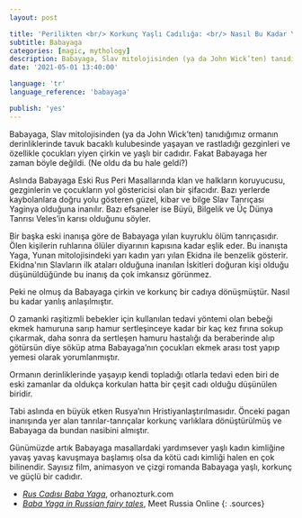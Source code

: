 ```yaml
---
layout: post

title: 'Perilikten <br/> Korkunç Yaşlı Cadılığa: <br/> Nasıl Bu Kadar Yanlış Anlaşıldı?'
subtitle: Babayaga
categories: [magic, mythology]
description: Babayaga, Slav mitolojisinden (ya da John Wick’ten) tanıdığımız ormanın derinliklerinde tavuk bacaklı kulubesinde yaşayan ve rastladığı gezginleri ve özellikle çocukları yiyen çirkin ve yaşlı bir cadıdır. Fakat Babayaga her zaman böyle değildi.
date: '2021-05-01 13:40:00'

language: 'tr'
language_reference: 'babayaga'

publish: 'yes'
---
```


Babayaga, Slav mitolojisinden (ya da John Wick’ten) tanıdığımız ormanın derinliklerinde tavuk bacaklı kulubesinde yaşayan ve rastladığı gezginleri ve özellikle çocukları yiyen çirkin ve yaşlı bir cadıdır. Fakat Babayaga her zaman böyle değildi. (Ne oldu da bu hale geldi?)

Aslında Babayaga Eski Rus Peri Masallarında klan ve halkların koruyucusu, gezginlerin ve çocukların yol göstericisi olan bir şifacıdır. Bazı yerlerde kaybolanlara doğru yolu gösteren güzel, kibar ve bilge Slav Tanrıçası Yaginya olduğuna inanılır. Bazı efsaneler ise Büyü, Bilgelik ve Üç Dünya Tanrısı Veles’in karısı olduğunu söyler.   

Bir başka eski inanışa göre de Babayaga yılan kuyruklu ölüm tanrıçasıdır. Ölen kişilerin ruhlarına ölüler diyarının kapısına kadar eşlik eder. Bu inanışta Yaga, Yunan mitolojisindeki yarı kadın yarı yılan Ekidna ile benzelik gösterir. Ekidna'nın Slavların ilk ataları olduğuna inanılan İskitleri doğuran kişi olduğu düşünüldüğünde bu inanış da çok imkansız görünmez.

Peki ne olmuş da Babayaga çirkin ve korkunç bir cadıya dönüşmüştür. Nasıl bu kadar yanlış anlaşılmıştır.  

O zamanki raşitizmli bebekler için kullanılan tedavi yöntemi olan bebeği ekmek hamuruna sarıp hamur sertleşinceye kadar bir kaç kez fırına sokup çıkarmak, daha sonra da sertleşen hamuru hastalığı da beraberinde alıp götürsün diye söküp atma Babayaga’nın çocukları ekmek arası tost yapıp yemesi olarak yorumlanmıştır.

Ormanın derinliklerinde yaşayıp kendi topladığı otlarla tedavi eden biri de eski zamanlar da oldukça korkulan hatta bir çeşit cadı olduğu düşünülen biridir.

Tabi aslında en büyük etken Rusya’nın Hristiyanlaştırılmasıdır. Önceki pagan inanışında yer alan tanrılar-tanrıçalar korkunç varlıklara dönüştürülmüş ve Babayaga da bundan nasibini almıştır.

Günümüzde artık Babayaga masallardaki yardımsever yaşlı kadın kimliğine yavaş yavaş kavuşmaya başlamış olsa da kötü cadı kimliği halen en çok bilinendir. Sayısız film, animasyon ve çizgi romanda Babayaga yaşlı, korkunç ve güçlü bir cadıdır.


+ *[Rus Cadısı Baba Yaga](https://ozhanozturk.com/2018/03/11/baba-yaga/)*, orhanozturk.com
+ *[Baba Yaga in Russian fairy tales](https://meetrussia.online/baba-yaga-in-russian-fairy-tales/)*, Meet Russia Online
{: .sources}
